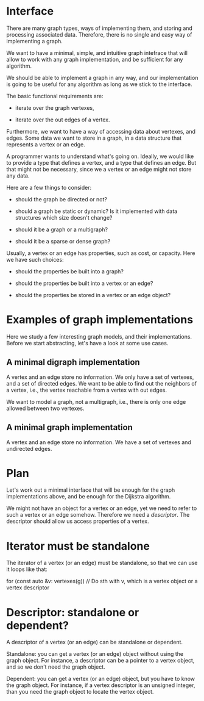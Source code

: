 # Interface

There are many graph types, ways of implementing them, and storing and
processing associated data.  Therefore, there is no single and easy
way of implementing a graph.

We want to have a minimal, simple, and intuitive graph intefrace that
will allow to work with any graph implementation, and be sufficient
for any algorithm.

We should be able to implement a graph in any way, and our
implementation is going to be useful for any algorithm as long as we
stick to the interface.

The basic functional requirements are:

* iterate over the graph vertexes,

* iterate over the out edges of a vertex.

Furthermore, we want to have a way of accessing data about vertexes,
and edges.  Some data we want to store in a graph, in a data structure
that represents a vertex or an edge.

A programmer wants to understand what's going on.  Ideally, we would
like to provide a type that defines a vertex, and a type that defines
an edge.  But that might not be necessary, since we a vertex or an
edge might not store any data.

Here are a few things to consider:

* should the graph be directed or not?

* should a graph be static or dynamic?  Is it implemented with
  data structures which size doesn't change?

* should it be a graph or a multigraph?

* should it be a sparse or dense graph?

Usually, a vertex or an edge has properties, such as cost, or
capacity.  Here we have such choices:

* should the properties be built into a graph?

* should the properties be built into a vertex or an edge?

* should the properties be stored in a vertex or an edge object?

# Examples of graph implementations

Here we study a few interesting graph models, and their
implementations.  Before we start abstracting, let's have a look at
some use cases.

## A minimal digraph implementation

A vertex and an edge store no information.  We only have a set of
vertexes, and a set of directed edges.  We want to be able to find out
the neighbors of a vertex, i.e., the vertex reachable from a vertex
with out edges.

We want to model a graph, not a multigraph, i.e., there is only one
edge allowed between two vertexes.

## A minimal graph implementation

A vertex and an edge store no information.  We have a set of vertexes
and undirected edges.

# Plan

Let's work out a minimal interface that will be enough for the graph
implementations above, and be enough for the Dijkstra algorithm.

We might not have an object for a vertex or an edge, yet we need to
refer to such a vertex or an edge somehow.  Therefore we need a
*descriptor*.  The descriptor should allow us access properties of a
vertex.

# Iterator must be standalone

The iterator of a vertex (or an edge) must be standalone, so that we
can use it loops like that:

for (const auto &v: vertexes(g))
  // Do sth with v, which is a vertex object or a vertex descriptor

# Descriptor: standalone or dependent?

A descriptor of a vertex (or an edge) can be standalone or dependent.

Standalone: you can get a vertex (or an edge) object without using the
graph object.  For instance, a descriptor can be a pointer to a vertex
object, and so we don't need the graph object.

Dependent: you can get a vertex (or an edge) object, but you have to
know the graph object.  For instance, if a vertex descriptor is an
unsigned integer, than you need the graph object to locate the vertex
object.

